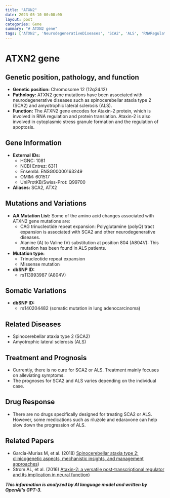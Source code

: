 ```yaml
---
title: "ATXN2"
date: 2023-05-10 00:00:00
layout: post
categories: Gene
summary: "# ATXN2 gene"
tags: ['ATXN2', 'NeurodegenerativeDiseases', 'SCA2', 'ALS', 'RNARegulation', 'ProteinTranslation', 'TrinucleotideRepeatExpansion', 'DrugResponse']
---
```


# ATXN2 gene

## Genetic position, pathology, and function
- **Genetic position:** Chromosome 12 (12q24.12)
- **Pathology:** ATXN2 gene mutations have been associated with neurodegenerative diseases such as spinocerebellar ataxia type 2 (SCA2) and amyotrophic lateral sclerosis (ALS).
- **Function:** The ATXN2 gene encodes for Ataxin-2 protein, which is involved in RNA regulation and protein translation. Ataxin-2 is also involved in cytoplasmic stress granule formation and the regulation of apoptosis.

## Gene Information
- **External IDs:** 
    - HGNC: 1081
    - NCBI Entrez: 6311
    - Ensembl: ENSG00000163249 
    - OMIM: 601517
    - UniProtKB/Swiss-Prot: Q99700
- **Aliases:** SCA2, ATX2

## Mutations and Variations
- **AA Mutation List:** Some of the amino acid changes associated with ATXN2 gene mutations are:
    - CAG trinucleotide repeat expansion: Polyglutamine (polyQ) tract expansion is associated with SCA2 and other neurodegenerative diseases.
    - Alanine (A) to Valine (V) substitution at position 804 (A804V): This mutation has been found in ALS patients.
- **Mutation type:** 
    - Trinucleotide repeat expansion 
    - Missense mutation 
- **dbSNP ID:**
    - rs113993987 (A804V)

## Somatic Variations
- **dbSNP ID:**
    - rs140204482 (somatic mutation in lung adenocarcinoma)

## Related Diseases
- Spinocerebellar ataxia type 2 (SCA2)
- Amyotrophic lateral sclerosis (ALS)

## Treatment and Prognosis
- Currently, there is no cure for SCA2 or ALS. Treatment mainly focuses on alleviating symptoms.
- The prognoses for SCA2 and ALS varies depending on the individual case.

## Drug Response
- There are no drugs specifically designed for treating SCA2 or ALS. However, some medications such as riluzole and edaravone can help slow down the progression of ALS.

## Related Papers
- García-Murias M, et al. (2018) [Spinocerebellar ataxia type 2: clinicogenetic aspects, mechanistic insights, and management approaches](https://doi.org/10.1007/s11892-018-0979-6))
- Strom AL, et al. (2016) [Ataxin-2: a versatile post-transcriptional regulator and its implication in neural function](https://doi.org/10.1098/rsob.160070))

**_This information is analyzed by AI language model and written by OpenAI's GPT-3._**